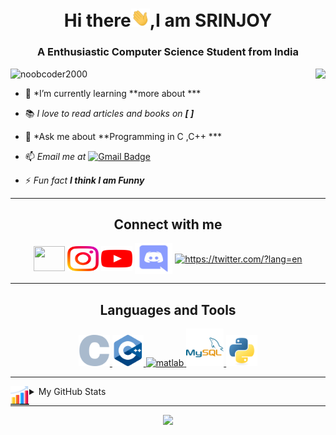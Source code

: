 <h1 align="center">Hi there<img src="https://raw.githubusercontent.com/ABSphreak/ABSphreak/master/gifs/Hi.gif" width="30px">,I am SRINJOY</h1>
<h3 align="center">A Enthusiastic Computer Science Student from India</h3>

<p align="left"> <img src="https://komarev.com/ghpvc/?username=noobcoder2000&label=Profile%20views&color=0e75b6&style=flat" alt="noobcoder2000" />
<img align= right src="https://img.shields.io/github/last-commit/noobcoder2000/noobcoder/main?label=Last%20updated&style=flat"></p>

 
- 🌱 *I’m currently learning **more about ***

- 📚 *I love to read articles and books on **[  ]***

- 💬 *Ask me about **Programming in C ,C++ ***

- 📫 *Email me at* [![Gmail Badge](https://img.shields.io/badge/-srinjoydas368@gmail.com-c14438?style=flat-square&logo=Gmail&logoColor=white&link=mailto:srinjoydas368@gmail.com )](mailto:srinjoydas368@gmail.com)
- ⚡ *Fun fact **I think I am Funny***

<hr></hr>
<h2 align="center">Connect with me</h2>
<p align="center">
<a href="https://fb.com/https://www.facebook.com/srinjoy.das.581" target="blank"><img align="center" src="https://www.flaticon.com/svg/vstatic/svg/145/145802.svg?token=exp=1616475752~hmac=3ff783ec6886f82b8d3236b60b4c35ea" data-png="https://img-premium.flaticon.com/png/512/145/145802.png?token=exp=1616475752~hmac=1d0e37484f643049cf72aa283fdc0b9f" data-id="145802" height="40" width="50" /></a>
<a href="https://instagram.com/https://www.instagram.com/srinjoy_das7645?r=nametag" target="blank"><img align="center" src="https://github.com/OPTIMUS-PRIME2001/OPTIMUS-PRIME2001/blob/faf611405777dc6dd4f1a57fdd0b5d272ce842ea/workflows/instagram.svg"  height="40" width="50" /></a>
<a href="https://www.youtube.com/c/https://www.yputube.com/Srinjoy Das" target="blank"><img align="center" src="https://github.com/OPTIMUS-PRIME2001/OPTIMUS-PRIME2001/blob/faf611405777dc6dd4f1a57fdd0b5d272ce842ea/workflows/youtube.svg" alt="https://www.yputube.com/Srinjoy Das" height="40" width="50" /></a>
<a href="https://discord.gg/https://discord.gg" target="blank"><img align="center" src="https://github.com/shatanikmahanty/shatanikmahanty/blob/76995d8a8fb1fdde6fcd5a88cf7c8843d43a43ba/assets/discord.svg" alt="https://discord.gg/v7zJJxjK" height="50" width="60" /></a>
<a href="https://twitter.com/?lang=en" target="blank"><img align="center" src="https://www.flaticon.com/svg/vstatic/svg/179/179342.svg?token=exp=1616505647~hmac=92dbd33dc6a3427e4cda3a731d08802e" alt="https://twitter.com/?lang=en" height="40" width="50" /></a>
</p>
<hr></hr>
<h2 align="center">Languages and Tools</h2>
<p align="center"><a href="https://www.cprogramming.com/" target="_blank"> <img src="https://raw.githubusercontent.com/devicons/devicon/master/icons/c/c-original.svg" alt="c" width="50" height="50"/> </a> 
<a href="https://www.w3schools.com/cpp/" target="_blank"> <img src="https://raw.githubusercontent.com/devicons/devicon/master/icons/cplusplus/cplusplus-original.svg" alt="cplusplus" width="50" height="50"/> </a> 
<a href="https://www.mathworks.com/" target="_blank"> <img src="https://upload.wikimedia.org/wikipedia/commons/2/21/Matlab_Logo.png" alt="matlab" width="50" height="50"/> </a> <a href="https://www.mysql.com/" target="_blank"> <img src="https://raw.githubusercontent.com/devicons/devicon/master/icons/mysql/mysql-original-wordmark.svg" alt="mysql" width="60" height="60"/> </a>
<a href="https://www.python.org" target="_blank"> <img src="https://raw.githubusercontent.com/devicons/devicon/master/icons/python/python-original.svg" alt="python" width="50" height="50"/> </a>
<!--<a href="https://code.visualstudio.com/download" target="_blank"> <img src="https://raw.githubusercontent.com/github/explore/80688e429a7d4ef2fca1e82350fe8e3517d3494d/topics/visual-studio-code/visual-studio-code.png" alt="VisualStudioCode" width="40" height="40"/> </a> --></p>
<hr></hr>
<details>
<summary>
    <img align="left" src="https://github.com/OPTIMUS-PRIME2001/OPTIMUS-PRIME2001/blob/faf611405777dc6dd4f1a57fdd0b5d272ce842ea/workflows/increase.svg" alt="SRINJOY DAS'S STATS" wifth="40" height="30">My GitHub Stats
  </summary>  
 <p align=center> &nbsp;<img align="center" src="https://github-readme-stats.vercel.app/api?username=noobcoder2000&show_icons=true&locale=en&layout=compact&theme=tokyonight" alt="noobcoder2000" /><br><br>
<img align="center" src="https://github-readme-stats.vercel.app/api/top-langs?username=noobcoder2000&show_icons=true&locale=en&layout=compact&theme=dracula" alt="noobcoder2000" /><br><br>
<img align="center" src="https://github-readme-streak-stats.herokuapp.com/?user=noobcoder2000&theme=tokyonight" alt="noobcoder2000" /></p>
 </details>
 <hr></hr>
 <p align="center"><img  src="https://github.com/SP-XD/SP-XD/blob/main/this_page_is.gif?raw=true"  width="400"></p>
